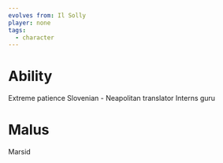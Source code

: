 ```yaml
---
evolves from: Il Solly
player: none
tags:
  - character
---
```

# Ability

Extreme patience
Slovenian - Neapolitan translator
Interns guru

# Malus

Marsid